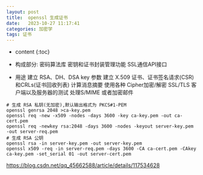 ```yaml
---
layout: post
title:  openssl 生成证书
date:   2023-10-27 11:17:41
categories: 加密学
tags: 证书
---
```


* content
{:toc}

- 构成部分:
密码算法库
密钥和证书封装管理功能
SSL通信API接⼝

- ⽤途
建⽴ RSA、DH、DSA key 参数
建⽴ X.509 证书、证书签名请求(CSR)和CRLs(证书回收列表)
计算消息摘要
使⽤各种 Cipher加密/解密
SSL/TLS 客户端以及服务器的测试
处理S/MIME 或者加密邮件

``` shell
# 生成 RSA 私钥(无加密),默认输出格式为 PKCS#1-PEM
openssl genrsa 2048 >ca-key.pem
openssl req -new -x509 -nodes -days 3600 -key ca-key.pem -out ca-cert.pem
openssl req -newkey rsa:2048 -days 3600 -nodes -keyout server-key.pem -out server-req.pem
# 生成 RSA 公钥
openssl rsa -in server-key.pem -out server-key.pem
openssl x509 -req -in server-req.pem -days 3600 -CA ca-cert.pem -CAkey ca-key.pem -set_serial 01 -out server-cert.pem
```

https://blog.csdn.net/qq_45662588/article/details/117534628